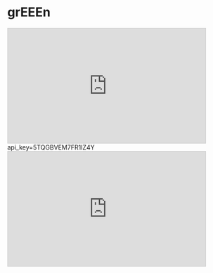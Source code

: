 # grEEEn
<iframe width="450" height="260" style="border: 1px solid #cccccc;" src="https://thingspeak.com/channels/2149974/charts/1?bgcolor=%23ffffff&color=%23d62020&dynamic=true&api_key=5TQGBVEM7FR1IZ4Y&results=60&type=line&update=15"></iframe>
api_key=5TQGBVEM7FR1IZ4Y
<iframe width="450" height="260" style="border: 1px solid #cccccc;" src="https://thingspeak.com/apps/plugins/518000"></iframe>

